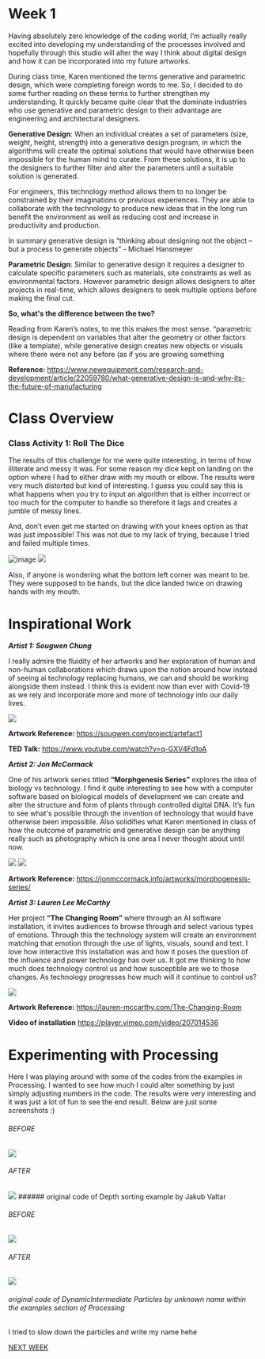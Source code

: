 # Week 1

Having absolutely zero knowledge of the coding world, I’m actually really excited into developing my understanding of the processes involved and hopefully through this studio will alter the way I think about digital design and how it can be incorporated into my future artworks.  

During class time, Karen mentioned the terms generative and parametric design, which were completing foreign words to me. So, I decided to do some further reading on these terms to further strengthen my understanding. It quickly became quite clear that the dominate industries who use generative and parametric design to their advantage are engineering and architectural designers.  

**Generative Design**: When an individual creates a set of parameters (size, weight, height, strength) into a generative design program, in which the algorithms will create the optimal solutions that would have otherwise been impossible for the human mind to curate. From these solutions, it is up to the designers to further filter and alter the parameters until a suitable solution is generated.  

For engineers, this technology method allows them to no longer be constrained by their imaginations or previous experiences. They are able to collaborate with the technology to produce new ideas that in the long run benefit the environment as well as reducing cost and increase in productivity and production.  

In summary generative design is “thinking about designing not the object – but a process to generate objects” - Michael Hansmeyer 

**Parametric Design**: Similar to generative design it requires a designer to calculate specific parameters such as materials, site constraints as well as environmental factors. However parametric design allows designers to alter projects in real-time, which allows designers to seek multiple options before making the final cut.  

**So, what's the difference between the two?** 

Reading from Karen’s notes, to me this makes the most sense. “parametric design is dependent on variables that alter the geometry or other factors (like a template), while generative design creates new objects or visuals where there were not any before (as if you are growing something

**Reference:** https://www.newequipment.com/research-and-development/article/22059780/what-generative-design-is-and-why-its-the-future-of-manufacturing 


# Class Overview
### Class Activity 1: Roll The Dice 

The results of this challenge for me were quite interesting, in terms of how illiterate and messy it was. For some reason my dice kept on landing on the option where I had to either draw with my mouth or elbow. The results were very much distorted but kind of interesting. I guess you could say this is what happens when you try to input an algorithm that is either incorrect or too much for the computer to handle so therefore it lags and creates a jumble of messy lines.  

And, don’t even get me started on drawing with your knees option as that was just impossible! This was not due to my lack of trying, because I tried and failed multiple times. 


![image](https://github.com/aliceyu1111/Slave-to-the-Algorithm/blob/master/Week%201/Activity%201%20-%20Roll%20The%20Dice%20Rules%20Chart.png) 
<img src= https://github.com/aliceyu1111/Slave-to-the-Algorithm/blob/master/Week%201/Activity%201%20-%20Roll%20The%20Dice%20Results.png >
 
 Also, if anyone is wondering what the bottom left corner was meant to be. They were supposed to be hands, but the dice landed twice on drawing hands with my mouth. 
 
 # Inspirational Work
 
 _**Artist 1: Sougwen Chung**_
 
I really admire the fluidity of her artworks and her exploration of human and non-human collaborations which draws upon the notion around how instead of seeing ai technology replacing humans, we can and should be working alongside them instead. I think this is evident now than ever with Covid-19 as we rely and incorporate more and more of technology into our daily lives. 

<img src= https://github.com/aliceyu1111/Slave-to-the-Algorithm/blob/master/Week%201/Artist%201-%20Sougwen%20Chung.jpg >


**Artwork Reference:** https://sougwen.com/project/artefact1 

**TED Talk:** https://www.youtube.com/watch?v=q-GXV4Fd1oA 

_**Artist 2: Jon McCormack**_

One of his artwork series titled **“Morphgenesis Series”** explores the idea of biology vs technology. I find it quite interesting to see how with a computer software based on biological models of development we can create and alter the structure and form of plants through controlled digital DNA. It’s fun to see what's possible through the invention of technology that would have otherwise been impossible. Also solidifies what Karen mentioned in class of how the outcome of parametric and generative design can be anything really such as photography which is one area I never thought about until now. 

<img src= https://github.com/aliceyu1111/Slave-to-the-Algorithm/blob/master/Week%201/Artist%202%20-%20Jon%20McCormack-%20Image%201.png >
<img src= https://github.com/aliceyu1111/Slave-to-the-Algorithm/blob/master/Week%201/Artist%202%20-%20Jon%20McCormack-%20Image%202.jpg >

**Artwork Reference:** https://jonmccormack.info/artworks/morphogenesis-series/ 

_**Artist 3: Lauren Lee McCarthy**_

Her project **“The Changing Room”** where through an AI software installation, it invites audiences to browse through and select various types of emotions. Through this the technology system will create an environment matching that emotion through the use of lights, visuals, sound and text. I love how interactive this installation was and how it poses the question of the influence and power technology has over us.  It got me thinking to how much does technology control us and how susceptible are we to those changes. As technology progresses how much will it continue to control us?  

<img src= https://github.com/aliceyu1111/Slave-to-the-Algorithm/blob/master/Week%201/Artist%203%20-%20Lauren%20Lee%20McCarthy%20-%20The%20Changing%20Room.jpg >

**Artwork Reference:** https://lauren-mccarthy.com/The-Changing-Room

**Video of installation** https://player.vimeo.com/video/207014536

# Experimenting with Processing 

Here I was playing around with some of the codes from the examples in Processing. I wanted to see how much I could alter something by just simply adjusting numbers in the code. The results were very interesting and it was just a lot of fun to see the end result. Below are just some screenshots :) 

###### BEFORE

<img src= https://github.com/aliceyu1111/Slave-to-the-Algorithm/blob/master/Week%201/DepthSort%20Before.png >

###### AFTER

<img src= https://github.com/aliceyu1111/Slave-to-the-Algorithm/blob/master/Week%201/DepthSort%20After.png >
###### original code of Depth sorting example by Jakub Valtar 

###### BEFORE

<img src= https://github.com/aliceyu1111/Slave-to-the-Algorithm/blob/master/Week%201/DynamiteParticles%20Before.png >

###### AFTER

<img src= https://github.com/aliceyu1111/Slave-to-the-Algorithm/blob/master/Week%201/DynamiteParticles%20After.png >

###### original code of DynamicIntermediate Particles by unknown name within the examples section of Processing
I tried to slow down the particles and write my name hehe

[NEXT WEEK](https://aliceyu1111.github.io/Slave-to-the-Algorithm/Week%202/)
